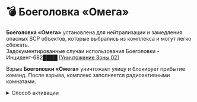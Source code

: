 # 💣 Боеголовка «Омега»

**Боеголовка «Омега»** установлена для нейтрализации и замедления опасных SCP объектов, которые выбрались из комплекса и могут легко сбежать.\
Задокументированные случаи использования Боеголовки - Инцидент-682████ \[[Уничтожение Зоны 02](../../other/documents/zone02-termination.md)]

Взрыв **Боеголовки «Омега»** уничтожает улицу и блокирует прибытие команд. После взрыва, комплекс заполняется радиоактивными комнатами.

<details>

<summary>Способ активации</summary>

1. Собрать 3 карты Совета О5.
2. Активировать все генераторы.
3. Направиться в камеру содержания SCP-079.
4. Активировать кнопку активации Боеголовки «Омега» картой Совета О5, имея в инвентаре не менее 3 карт Совета О5.

</details>
